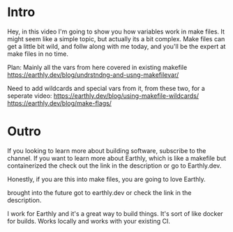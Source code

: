 # Intro
Hey, in this video I'm going to show you how variables work in make files. It might seem like a simple topic, but actually its a bit complex. Make files can get a little bit wild, and follw along with me today, and you'll be the expert at make files in no time.

Plan:
Mainly all the vars from here covered in existing makefile
https://earthly.dev/blog/undrstndng-and-usng-makefilevar/


Need to add wildcards and special vars from it, from these two, for a seperate video:
https://earthly.dev/blog/using-makefile-wildcards/
https://earthly.dev/blog/make-flags/


# Outro

If you looking to learn more about building software, subscribe to the channel. If you want to learn more about Earthly, which is like a makefile  but containerized the check out the link in the description or go to Earthly.dev.

Honestly, if you are this into make files, you are going to love Earthly.

brought into the future got to earthly.dev or check the link in the description. 

I work for Earthly and it's a great way to build things. It's sort of like docker for builds. Works locally and works with your existing CI.
